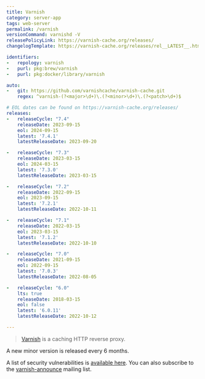 ```yaml
---
title: Varnish
category: server-app
tags: web-server
permalink: /varnish
versionCommand: varnishd -V
releasePolicyLink: https://varnish-cache.org/releases/
changelogTemplate: https://varnish-cache.org/releases/rel__LATEST__.html

identifiers:
-   repology: varnish
-   purl: pkg:brew/varnish
-   purl: pkg:docker/library/varnish

auto:
-   git: https://github.com/varnishcache/varnish-cache.git
    regex: ^varnish-(?<major>\d+)\.(?<minor>\d+)\.(?<patch>\d+)$

# EOL dates can be found on https://varnish-cache.org/releases/
releases:
-   releaseCycle: "7.4"
    releaseDate: 2023-09-15
    eol: 2024-09-15
    latest: '7.4.1'
    latestReleaseDate: 2023-09-20

-   releaseCycle: "7.3"
    releaseDate: 2023-03-15
    eol: 2024-03-15
    latest: '7.3.0'
    latestReleaseDate: 2023-03-15

-   releaseCycle: "7.2"
    releaseDate: 2022-09-15
    eol: 2023-09-15
    latest: '7.2.1'
    latestReleaseDate: 2022-10-11

-   releaseCycle: "7.1"
    releaseDate: 2022-03-15
    eol: 2023-03-15
    latest: '7.1.2'
    latestReleaseDate: 2022-10-10

-   releaseCycle: "7.0"
    releaseDate: 2021-09-15
    eol: 2022-09-15
    latest: '7.0.3'
    latestReleaseDate: 2022-08-05

-   releaseCycle: "6.0"
    lts: true
    releaseDate: 2018-03-15
    eol: false
    latest: '6.0.11'
    latestReleaseDate: 2022-10-12

---
```


> [Varnish](https://varnish-cache.org/) is a caching HTTP reverse proxy.

A new minor version is released every 6 months.

A list of security vulnerabilities is [available here](https://varnish-cache.org/security/index.html).
You can also subscribe to the [varnish-announce](https://varnish-cache.org/lists/mailman/listinfo/varnish-announce)
mailing list.
